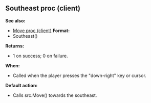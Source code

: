 ## Southeast proc (client)
**See also:**
*   [Move proc (client)](/ref/client/proc/Move.md) <!-- -->
**Format:**
*   Southeast()
<!-- -->
**Returns:**
*   1 on success; 0 on failure.
<!-- -->
**When:**
*   Called when the player presses the \"down-right\" key or cursor.
<!-- -->
**Default action:**
*   Calls src.Move() towards the southeast.